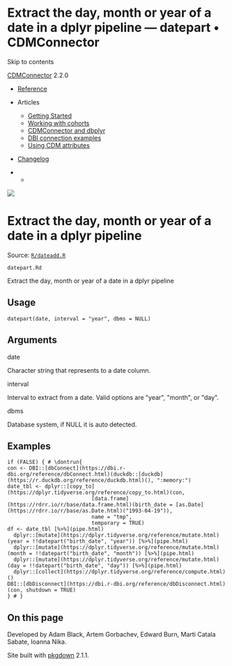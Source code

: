 # Extract the day, month or year of a date in a dplyr pipeline — datepart • CDMConnector

Skip to contents

[CDMConnector](../index.html) 2.2.0

  * [Reference](../reference/index.html)
  * Articles
    * [Getting Started](../articles/a01_getting-started.html)
    * [Working with cohorts](../articles/a02_cohorts.html)
    * [CDMConnector and dbplyr](../articles/a03_dbplyr.html)
    * [DBI connection examples](../articles/a04_DBI_connection_examples.html)
    * [Using CDM attributes](../articles/a06_using_cdm_attributes.html)
  * [Changelog](../news/index.html)


  *   * [](https://github.com/darwin-eu/CDMConnector/)



![](../logo.png)

# Extract the day, month or year of a date in a dplyr pipeline

Source: [`R/dateadd.R`](https://github.com/darwin-eu/CDMConnector/blob/HEAD/R/dateadd.R)

`datepart.Rd`

Extract the day, month or year of a date in a dplyr pipeline

## Usage
    
    
    datepart(date, interval = "year", dbms = NULL)

## Arguments

date
    

Character string that represents to a date column.

interval
    

Interval to extract from a date. Valid options are "year", "month", or "day".

dbms
    

Database system, if NULL it is auto detected.

## Examples
    
    
    if (FALSE) { # \dontrun{
    con <- DBI::[dbConnect](https://dbi.r-dbi.org/reference/dbConnect.html)(duckdb::[duckdb](https://r.duckdb.org/reference/duckdb.html)(), ":memory:")
    date_tbl <- dplyr::[copy_to](https://dplyr.tidyverse.org/reference/copy_to.html)(con,
                               [data.frame](https://rdrr.io/r/base/data.frame.html)(birth_date = [as.Date](https://rdrr.io/r/base/as.Date.html)("1993-04-19")),
                               name = "tmp",
                               temporary = TRUE)
    df <- date_tbl [%>%](pipe.html)
      dplyr::[mutate](https://dplyr.tidyverse.org/reference/mutate.html)(year = !!datepart("birth_date", "year")) [%>%](pipe.html)
      dplyr::[mutate](https://dplyr.tidyverse.org/reference/mutate.html)(month = !!datepart("birth_date", "month")) [%>%](pipe.html)
      dplyr::[mutate](https://dplyr.tidyverse.org/reference/mutate.html)(day = !!datepart("birth_date", "day")) [%>%](pipe.html)
      dplyr::[collect](https://dplyr.tidyverse.org/reference/compute.html)()
    DBI::[dbDisconnect](https://dbi.r-dbi.org/reference/dbDisconnect.html)(con, shutdown = TRUE)
    } # }
    

## On this page

Developed by Adam Black, Artem Gorbachev, Edward Burn, Marti Catala Sabate, Ioanna Nika.

Site built with [pkgdown](https://pkgdown.r-lib.org/) 2.1.1.
